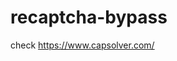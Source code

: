# recaptcha-bypass
check https://www.capsolver.com/ 



















                                                                                                                          
